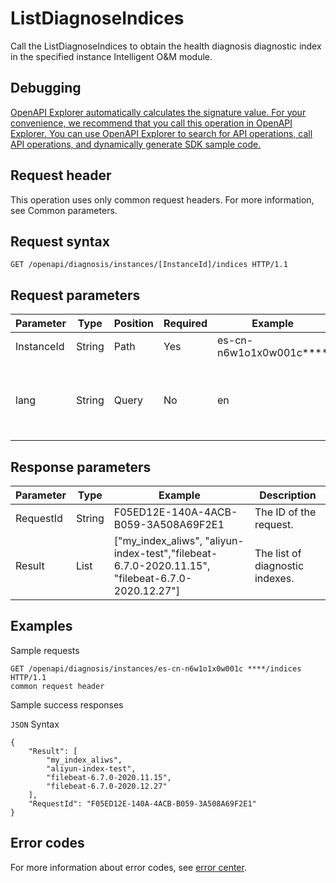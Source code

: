 # ListDiagnoseIndices

Call the ListDiagnoseIndices to obtain the health diagnosis diagnostic index in the specified instance Intelligent O&M module.

## Debugging

[OpenAPI Explorer automatically calculates the signature value. For your convenience, we recommend that you call this operation in OpenAPI Explorer. You can use OpenAPI Explorer to search for API operations, call API operations, and dynamically generate SDK sample code.](https://api.aliyun.com/#product=elasticsearch&api=ListDiagnoseIndices&type=ROA&version=2017-06-13)

## Request header

This operation uses only common request headers. For more information, see Common parameters.

## Request syntax

```
GET /openapi/diagnosis/instances/[InstanceId]/indices HTTP/1.1
```

## Request parameters

|Parameter|Type|Position|Required|Example|Description|
|---------|----|--------|--------|-------|-----------|
|InstanceId|String|Path|Yes|es-cn-n6w1o1x0w001c\*\*\*\*|The ID of the instance. |
|lang|String|Query|No|en|Language configuration. Multiple languages are supported. |

## Response parameters

|Parameter|Type|Example|Description|
|---------|----|-------|-----------|
|RequestId|String|F05ED12E-140A-4ACB-B059-3A508A69F2E1|The ID of the request. |
|Result|List|\["my\_index\_aliws", "aliyun-index-test","filebeat-6.7.0-2020.11.15", "filebeat-6.7.0-2020.12.27"\]|The list of diagnostic indexes. |

## Examples

Sample requests

```
GET /openapi/diagnosis/instances/es-cn-n6w1o1x0w001c ****/indices HTTP/1.1 
common request header 
```

Sample success responses

`JSON` Syntax

```
{
    "Result": [
        "my_index_aliws",
        "aliyun-index-test",
        "filebeat-6.7.0-2020.11.15",
        "filebeat-6.7.0-2020.12.27"
    ],
    "RequestId": "F05ED12E-140A-4ACB-B059-3A508A69F2E1"
}
```

## Error codes

For more information about error codes, see [error center](https://error-center.alibabacloud.com/status/product/elasticsearch).


